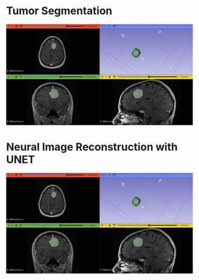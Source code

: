 # Tumor Segmentation
![image_alt](https://github.com/shoaibgi/Brain-Tumor-Segmentation/blob/main/Segmented%20Tumor.png?raw=true)
# Neural Image Reconstruction with UNET
![image_alt](https://github.com/shoaibgi/Brain-Tumor-Segmentation/blob/main/2025-04-10-Scene.png?raw=true)
